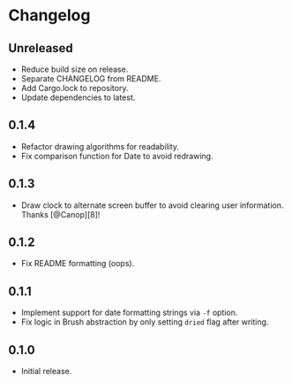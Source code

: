 # Changelog

## Unreleased

- Reduce build size on release.
- Separate CHANGELOG from README.
- Add Cargo.lock to repository.
- Update dependencies to latest.

## 0.1.4

- Refactor drawing algorithms for readability.
- Fix comparison function for Date to avoid redrawing.

## 0.1.3

- Draw clock to alternate screen buffer to avoid clearing user information. Thanks [@Canop][8]!

## 0.1.2

- Fix README formatting (oops).

## 0.1.1

- Implement support for date formatting strings via `-f` option.
- Fix logic in Brush abstraction by only setting `dried` flag after writing.

## 0.1.0

- Initial release.
